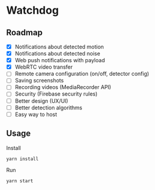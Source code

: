 # Watchdog

## Roadmap

- [X] Notifications about detected motion
- [X] Notifications about detected noise
- [X] Web push notifications with payload
- [X] WebRTC video transfer
- [ ] Remote camera configuration (on/off, detector config)
- [ ] Saving screenshots
- [ ] Recording videos (MediaRecorder API)
- [ ] Security (Firebase security rules)
- [ ] Better design (UX/UI)
- [ ] Better detection algorithms
- [ ] Easy way to host

## Usage

Install

```
yarn install
```

Run

```
yarn start
```
